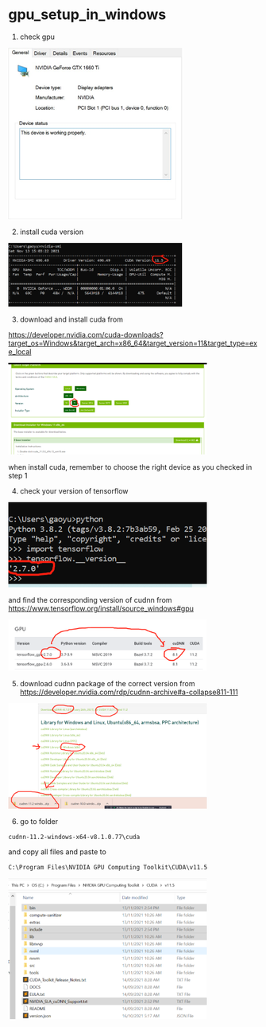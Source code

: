 # gpu_setup_in_windows

1. check gpu 

<img src="471748e7-7b4d-45c7-bb31-985e0128e4af.jfif" width="350" title="hardware">


2. install cuda version

<img src="WeChat Screenshot_20211113150350.png" width="350" title="hardware">

3. download and install cuda from 

https://developer.nvidia.com/cuda-downloads?target_os=Windows&target_arch=x86_64&target_version=11&target_type=exe_local

<img src="WeChat Screenshot_20211113150657.png" width="400" title="hardware">

when install cuda, remember to choose the right device as you checked in step 1

4. check your version of tensorflow

<img src="WeChat Screenshot_20211113150929.png" width="400" title="hardware">

and find the corresponding version of cudnn from https://www.tensorflow.org/install/source_windows#gpu

<img src="WeChat Screenshot_20211113151124.png" width="400" title="hardware">


5. download cudnn package of the correct version from https://developer.nvidia.com/rdp/cudnn-archive#a-collapse811-111 

<img src="WeChat Screenshot_20211113151342.png" width="400" title="hardware">


6. go to folder 

```
cudnn-11.2-windows-x64-v8.1.0.77\cuda
```

and copy all files and paste to 

```
C:\Program Files\NVIDIA GPU Computing Toolkit\CUDA\v11.5
```

<img src="WeChat Screenshot_20211113151527.png" width="400" title="hardware">
